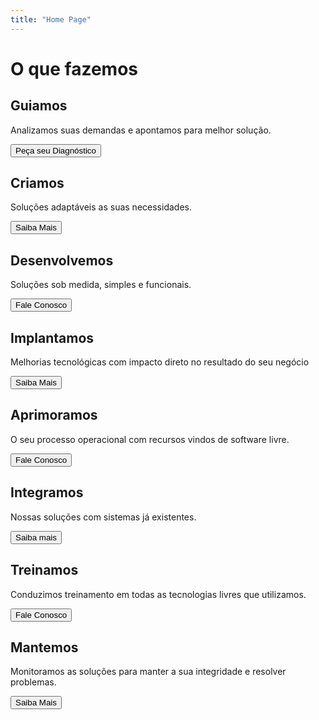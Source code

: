 ```yaml
---
title: "Home Page"
---
```


# O que fazemos

<section>

## Guiamos

Analizamos suas demandas e apontamos para melhor solução.

<button>Peça seu Diagnóstico</button>

</section>

<section>
  
  ## Criamos
  
  Soluções adaptáveis as suas necessidades.

<button>Saiba Mais</button>

</section>

<section>
  
  ## Desenvolvemos

Soluções sob medida, simples e funcionais.

<button>Fale Conosco</button>

</section>

<section>

## Implantamos

Melhorias tecnológicas com impacto direto no resultado do seu negócio

<button>Saiba Mais</button>

</section>

<section>

## Aprimoramos

O seu processo operacional com recursos vindos de software livre.

<button>Fale Conosco</button>

</section>

<section>

## Integramos

Nossas soluções com sistemas já existentes.

<button>Saiba mais</button>

</section>

<section>

## Treinamos

Conduzimos treinamento em todas as tecnologias livres que utilizamos.

<button>Fale Conosco</button>

</section>

<section>

## Mantemos

Monitoramos as soluções para manter a sua integridade e resolver problemas.

<button>Saiba Mais</button>

</section>
